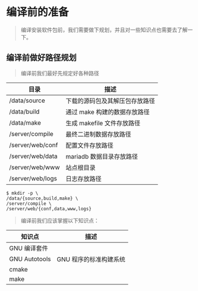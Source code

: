 # 编译前的准备

> 编译安装软件包前，我们需要做下规划，并且对一些知识点也需要去了解一下。

## 编译前做好路径规划

> 编译前我们最好先规定好各种路径

| 目录             | 描述                           |
| ---------------- | ------------------------------ |
| /data/source     | 下载的源码包及其解压包存放路径 |
| /data/build      | 通过 make 构建的数据存放路径   |
| /data/make       | 生成 makefile 文件存放路径     |
| /server/compile  | 最终二进制数据存放路径         |
| /server/web/conf | 配置文件存放路径               |
| /server/web/data | mariadb 数据目录存放路径       |
| /server/web/www  | 站点根目录                     |
| /server/web/logs | 日志存放路径                   |

```shell
$ mkdir -p \
/data/{source,build,make} \
/server/compile \
/server/web/{conf,data,www,logs}
```

> 编译前我们应该掌握以下知识点：

| 知识点        | 描述                   |
| ------------- | ---------------------- |
| GNU 编译套件  |
| GNU Autotools | GNU 程序的标准构建系统 |
| cmake         |
| make          |
